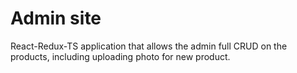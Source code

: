 # Admin site

React-Redux-TS application that allows the admin full CRUD on the products, including uploading photo for new product.
